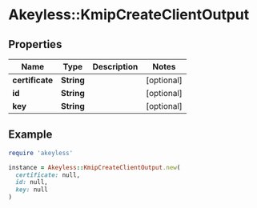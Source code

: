 # Akeyless::KmipCreateClientOutput

## Properties

| Name | Type | Description | Notes |
| ---- | ---- | ----------- | ----- |
| **certificate** | **String** |  | [optional] |
| **id** | **String** |  | [optional] |
| **key** | **String** |  | [optional] |

## Example

```ruby
require 'akeyless'

instance = Akeyless::KmipCreateClientOutput.new(
  certificate: null,
  id: null,
  key: null
)
```


